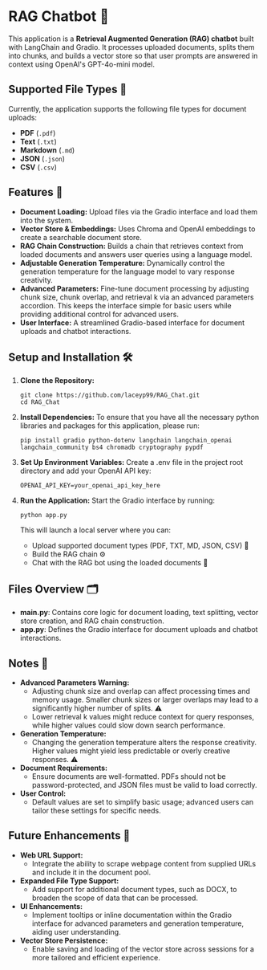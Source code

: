 # RAG Chatbot 🤖

This application is a **Retrieval Augmented Generation (RAG) chatbot** built with LangChain and Gradio. It processes uploaded documents, splits them into chunks, and builds a vector store so that user prompts are answered in context using OpenAI's GPT-4o-mini model.

## Supported File Types 📂

Currently, the application supports the following file types for document uploads:

- **PDF** (`.pdf`)
- **Text** (`.txt`)
- **Markdown** (`.md`)
- **JSON** (`.json`)
- **CSV** (`.csv`)


## Features 🚀

- **Document Loading:** Upload files via the Gradio interface and load them into the system.
- **Vector Store & Embeddings:** Uses Chroma and OpenAI embeddings to create a searchable document store.
- **RAG Chain Construction:** Builds a chain that retrieves context from loaded documents and answers user queries using a language model.
- **Adjustable Generation Temperature:** Dynamically control the generation temperature for the language model to vary response creativity.
- **Advanced Parameters:** Fine-tune document processing by adjusting chunk size, chunk overlap, and retrieval k via an advanced parameters accordion. This keeps the interface simple for basic users while providing additional control for advanced users.
- **User Interface:** A streamlined Gradio-based interface for document uploads and chatbot interactions.

## Setup and Installation 🛠️

1. **Clone the Repository:**

   ```shell
   git clone https://github.com/laceyp99/RAG_Chat.git
   cd RAG_Chat
   ```

3. **Install Dependencies:**
    To ensure that you have all the necessary python libraries and packages for this application, please run:
    ```shell
    pip install gradio python-dotenv langchain langchain_openai langchain_community bs4 chromadb cryptography pypdf
    ```

4. **Set Up Environment Variables:**
    Create a .env file in the project root directory and add your OpenAI API key:
    ```shell
    OPENAI_API_KEY=your_openai_api_key_here
    ```

5. **Run the Application:**
    Start the Gradio interface by running:
    ```shell
    python app.py
    ```

    This will launch a local server where you can:
    * Upload supported document types (PDF, TXT, MD, JSON, CSV) 📄
    * Build the RAG chain ⚙️
    * Chat with the RAG bot using the loaded documents 💬

## Files Overview 🗂️
* **main.py**: Contains core logic for document loading, text splitting, vector store creation, and RAG chain construction.
* **app.py**: Defines the Gradio interface for document uploads and chatbot interactions.

## Notes 📌
- **Advanced Parameters Warning:**  
  - Adjusting chunk size and overlap can affect processing times and memory usage. Smaller chunk sizes or larger overlaps may lead to a significantly higher number of splits. ⚠️
  - Lower retrieval k values might reduce context for query responses, while higher values could slow down search performance.
- **Generation Temperature:**  
  - Changing the generation temperature alters the response creativity. Higher values might yield less predictable or overly creative responses. ⚠️
- **Document Requirements:**  
  - Ensure documents are well-formatted. PDFs should not be password-protected, and JSON files must be valid to load correctly.
- **User Control:**  
  - Default values are set to simplify basic usage; advanced users can tailor these settings for specific needs.

## Future Enhancements 🔮
- **Web URL Support:**  
  - Integrate the ability to scrape webpage content from supplied URLs and include it in the document pool.
- **Expanded File Type Support:**  
  - Add support for additional document types, such as DOCX, to broaden the scope of data that can be processed.
- **UI Enhancements:**  
  - Implement tooltips or inline documentation within the Gradio interface for advanced parameters and generation temperature, aiding user understanding.
- **Vector Store Persistence:**  
    - Enable saving and loading of the vector store across sessions for a more tailored and efficient experience.